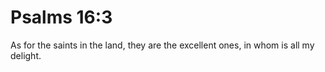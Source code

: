 # Psalms 16:3

As for the saints in the land, they are the excellent ones, in whom is all my delight.
